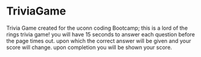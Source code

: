 # TriviaGame
Trivia Game created for the uconn coding Bootcamp;
this is a lord of the rings trivia game! you will have 15 seconds to answer each question before the page times out. upon which the correct answer will be given and your score will change. upon completion you will be shown your score.

